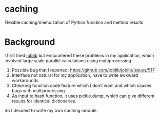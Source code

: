 # caching
Flexible caching/memoization of Python function and method results

# Background
I first tried [joblib](https://joblib.readthedocs.io/en/latest/) but encountered these problems in my application, which involved large scale parallel calculations using multiprocessing.
1. Possible bug that I reported: https://github.com/joblib/joblib/issues/517
2. Interface not natural for my application, have to write awkward workarounds
3. Checking function code feature which I don't want and which causes bugs with multiprocessing
4. As input to hash function, it uses pickle.dump, which can give different results for identical dictionaries.

So I decided to write my own caching module.

